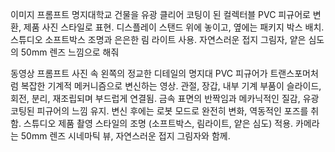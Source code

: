 이미지 프롬프트
명지대학교 건물을 유광 클리어 코팅이 된 컬렉터블 PVC 피규어로 변환, 제품 사진 스타일로 표현.
디스플레이 스탠드 위에 놓이고, 옆에는 패키지 박스 배치.
스튜디오 소프트박스 조명과 은은한 림 라이트 사용.
자연스러운 접지 그림자, 얕은 심도의 50mm 렌즈 느낌으로 해줘

동영상 프롬프트
사진 속 왼쪽의 정교한 디테일의 명지대 PVC 피규어가 트랜스포머처럼 복잡한 기계적 메커니즘으로 변신하는 영상.
관절, 장갑, 내부 기계 부품이 슬라이드, 회전, 분리, 재조립되며 부드럽게 연결됨.
금속 표면의 반짝임과 메카닉적인 질감, 유광 코팅된 피규어의 느낌 유지.
변신 후에는 로봇 모드로 완전히 변화, 역동적인 포즈를 취함.
스튜디오 제품 촬영 스타일의 조명 (소프트박스, 림라이트, 얕은 심도) 적용.
카메라는 50mm 렌즈 시네마틱 뷰, 자연스러운 접지 그림자와 함께.
